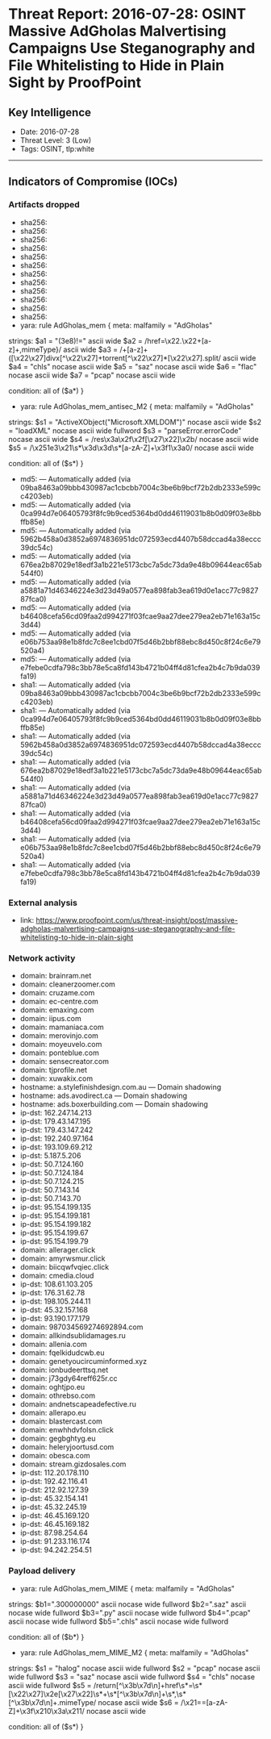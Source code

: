 # Threat Report: 2016-07-28: OSINT Massive AdGholas Malvertising Campaigns Use Steganography and File Whitelisting to Hide in Plain Sight by ProofPoint


## Key Intelligence
* Date: 2016-07-28
* Threat Level: 3 (Low)
* Tags: OSINT, tlp:white

---

## Indicators of Compromise (IOCs)
### Artifacts dropped
* sha256: <sha256>
* sha256: <sha256>
* sha256: <sha256>
* sha256: <sha256>
* sha256: <sha256>
* sha256: <sha256>
* sha256: <sha256>
* sha256: <sha256>
* sha256: <sha256>
* sha256: <sha256>
* sha256: <sha256>
* sha256: <sha256>
* yara: rule AdGholas_mem
{
 meta:
     malfamily = "AdGholas"

 strings:
      $a1 = "(3e8)!=" ascii wide
      $a2 = /href=\x22\.\x22\+[a-z]+\,mimeType\}/ ascii wide
      $a3 = /\+[a-z]+\([\x22\x27]divx[^\x22\x27]+torrent[^\x22\x27]*[\x22\x27]\.split/ ascii wide
      $a4 = "chls" nocase ascii wide
      $a5 = "saz" nocase ascii wide
      $a6 = "flac" nocase ascii wide
      $a7 = "pcap" nocase ascii wide

 condition:
      all of ($a*)
}
* yara: rule AdGholas_mem_antisec_M2
{
 meta:
     malfamily = "AdGholas"

 strings:
     $s1 = "ActiveXObject(\"Microsoft.XMLDOM\")" nocase ascii wide
     $s2 = "loadXML" nocase ascii wide fullword
     $s3 = "parseError.errorCode" nocase ascii wide
     $s4 = /res\x3a\x2f\x2f[\x27\x22]\x2b/ nocase ascii wide
     $s5 = /\x251e3\x21\s*\x3d\x3d\s*[a-zA-Z]+\x3f1\x3a0/ nocase ascii wide

 condition:
     all of ($s*)
}
* md5: <md5> — Automatically added (via 09ba8463a09bbb430987ac1cbcbb7004c3be6b9bcf72b2db2333e599cc4203eb)
* md5: <md5> — Automatically added (via 0ca994d7e06405793f8fc9b9ced5364bd0dd46119031b8b0d09f03e8bbffb85e)
* md5: <md5> — Automatically added (via 5962b458a0d3852a6974836951dc072593ecd4407b58dccad4a38eccc39dc54c)
* md5: <md5> — Automatically added (via 676ea2b87029e18edf3a1b221e5173cbc7a5dc73da9e48b09644eac65ab544f0)
* md5: <md5> — Automatically added (via a5881a71d46346224e3d23d49a0577ea898fab3ea619d0e1acc77c982787fca0)
* md5: <md5> — Automatically added (via b46408cefa56cd09faa2d994271f03fcae9aa27dee279ea2eb71e163a15c3d44)
* md5: <md5> — Automatically added (via e06b753aa98e1b8fdc7c8ee1cbd07f5d46b2bbf88ebc8d450c8f24c6e79520a4)
* md5: <md5> — Automatically added (via e7febe0cdfa798c3bb78e5ca8fd143b4721b04ff4d81cfea2b4c7b9da039fa19)
* sha1: <sha1> — Automatically added (via 09ba8463a09bbb430987ac1cbcbb7004c3be6b9bcf72b2db2333e599cc4203eb)
* sha1: <sha1> — Automatically added (via 0ca994d7e06405793f8fc9b9ced5364bd0dd46119031b8b0d09f03e8bbffb85e)
* sha1: <sha1> — Automatically added (via 5962b458a0d3852a6974836951dc072593ecd4407b58dccad4a38eccc39dc54c)
* sha1: <sha1> — Automatically added (via 676ea2b87029e18edf3a1b221e5173cbc7a5dc73da9e48b09644eac65ab544f0)
* sha1: <sha1> — Automatically added (via a5881a71d46346224e3d23d49a0577ea898fab3ea619d0e1acc77c982787fca0)
* sha1: <sha1> — Automatically added (via b46408cefa56cd09faa2d994271f03fcae9aa27dee279ea2eb71e163a15c3d44)
* sha1: <sha1> — Automatically added (via e06b753aa98e1b8fdc7c8ee1cbd07f5d46b2bbf88ebc8d450c8f24c6e79520a4)
* sha1: <sha1> — Automatically added (via e7febe0cdfa798c3bb78e5ca8fd143b4721b04ff4d81cfea2b4c7b9da039fa19)

### External analysis
* link: https://www.proofpoint.com/us/threat-insight/post/massive-adgholas-malvertising-campaigns-use-steganography-and-file-whitelisting-to-hide-in-plain-sight

### Network activity
* domain: brainram.net
* domain: cleanerzoomer.com
* domain: cruzame.com
* domain: ec-centre.com
* domain: emaxing.com
* domain: iipus.com
* domain: mamaniaca.com
* domain: merovinjo.com
* domain: moyeuvelo.com
* domain: ponteblue.com
* domain: sensecreator.com
* domain: tjprofile.net
* domain: xuwakix.com
* hostname: a.stylefinishdesign.com.au — Domain shadowing
* hostname: ads.avodirect.ca — Domain shadowing
* hostname: ads.boxerbuilding.com — Domain shadowing
* ip-dst: 162.247.14.213
* ip-dst: 179.43.147.195
* ip-dst: 179.43.147.242
* ip-dst: 192.240.97.164
* ip-dst: 193.109.69.212
* ip-dst: 5.187.5.206
* ip-dst: 50.7.124.160
* ip-dst: 50.7.124.184
* ip-dst: 50.7.124.215
* ip-dst: 50.7.143.14
* ip-dst: 50.7.143.70
* ip-dst: 95.154.199.135
* ip-dst: 95.154.199.181
* ip-dst: 95.154.199.182
* ip-dst: 95.154.199.67
* ip-dst: 95.154.199.79
* domain: allerager.click
* domain: amyrwsmur.click
* domain: biicqwfvqiec.click
* domain: cmedia.cloud
* ip-dst: 108.61.103.205
* ip-dst: 176.31.62.78
* ip-dst: 198.105.244.11
* ip-dst: 45.32.157.168
* ip-dst: 93.190.177.179
* domain: 987034569274692894.com
* domain: allkindsublidamages.ru
* domain: allenia.com
* domain: fqelkidudcwb.eu
* domain: genetyoucircuminformed.xyz
* domain: ionbudeerttsq.net
* domain: j73gdy64reff625r.cc
* domain: oghtjpo.eu
* domain: othrebso.com
* domain: andnetscapeadefective.ru
* domain: allerapo.eu
* domain: blastercast.com
* domain: enwhhdvfolsn.click
* domain: gegbghtyg.eu
* domain: heleryjoortusd.com
* domain: obesca.com
* domain: stream.gizdosales.com
* ip-dst: 112.20.178.110
* ip-dst: 192.42.116.41
* ip-dst: 212.92.127.39
* ip-dst: 45.32.154.141
* ip-dst: 45.32.245.19
* ip-dst: 46.45.169.120
* ip-dst: 46.45.169.182
* ip-dst: 87.98.254.64
* ip-dst: 91.233.116.174
* ip-dst: 94.242.254.51

### Payload delivery
* yara: rule AdGholas_mem_MIME
{
 meta:
     malfamily = "AdGholas"

 strings:
      $b1=".300000000" ascii nocase wide fullword
      $b2=".saz" ascii nocase wide fullword
      $b3=".py" ascii nocase wide fullword
      $b4=".pcap" ascii nocase wide fullword
      $b5=".chls" ascii nocase wide fullword

 condition:
      all of ($b*)
}
* yara: rule AdGholas_mem_MIME_M2
{
 meta:
     malfamily = "AdGholas"

 strings:
     $s1 = "halog" nocase ascii wide fullword
     $s2 = "pcap" nocase ascii wide fullword
     $s3 = "saz" nocase ascii wide fullword
     $s4 = "chls" nocase ascii wide fullword
     $s5 = /return[^\x3b\x7d\n]+href\s*=\s*[\x22\x27]\x2e[\x27\x22]\s*\+\s*[^\x3b\x7d\n]+\s*,\s*[^\x3b\x7d\n]+\.mimeType/ nocase ascii wide
     $s6 = /\x21==[a-zA-Z]+\x3f\x210\x3a\x211/ nocase ascii wide

 condition:
     all of ($s*)
}
